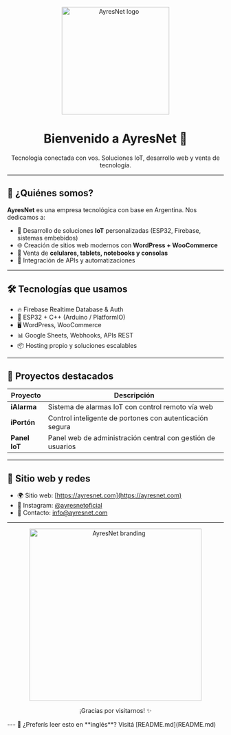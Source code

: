 <p align="center">
  <img src="https://ayresnet.com/wp-content/uploads/2024/12/ayresnet-logo-transparente-blanco.webp" width="250" alt="AyresNet logo"/>
</p>

<h1 align="center">Bienvenido a AyresNet 👋</h1>

<p align="center">
  Tecnología conectada con vos. Soluciones IoT, desarrollo web y venta de tecnología.
</p>

---

## 🚀 ¿Quiénes somos?

**AyresNet** es una empresa tecnológica con base en Argentina. Nos dedicamos a:

- 🧠 Desarrollo de soluciones **IoT** personalizadas (ESP32, Firebase, sistemas embebidos)
- 🌐 Creación de sitios web modernos con **WordPress + WooCommerce**
- 📱 Venta de **celulares, tablets, notebooks y consolas**
- 🧩 Integración de APIs y automatizaciones

---

## 🛠️ Tecnologías que usamos

- 🔥 Firebase Realtime Database & Auth
- 📶 ESP32 + C++ (Arduino / PlatformIO)
- 🖥️ WordPress, WooCommerce
- 📊 Google Sheets, Webhooks, APIs REST
- 📦 Hosting propio y soluciones escalables

---

## 📱 Proyectos destacados

| Proyecto        | Descripción                                                   |
|-----------------|---------------------------------------------------------------|
| **iAlarma**     | Sistema de alarmas IoT con control remoto vía web            |
| **iPortón**     | Control inteligente de portones con autenticación segura     |
| **Panel IoT**   | Panel web de administración central con gestión de usuarios  |

---

## 🔗 Sitio web y redes

- 🌍 Sitio web: [https://ayresnet.com](https://ayresnet.com)
- 📱 Instagram: [@ayresnetoficial](https://instagram.com/ayresnetoficial)
- 📧 Contacto: info@ayresnet.com

---

<p align="center">
  <img src="https://ayresnet.com/wp-content/uploads/2024/12/ayresnet-logo-transparente-blanco.webp" width="400" alt="AyresNet branding"/>
</p>

<p align="center">
  ¡Gracias por visitarnos! ✨
</p>
---
📄 ¿Preferís leer esto en **inglés**? Visitá [README.md](README.md)

